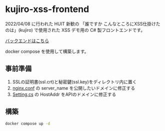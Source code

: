 # kujiro-xss-frontend

2022/04/08 に行われた HUIT 新歓の 「誰ですか こんなところにXSS仕掛けたのは」(kujiro) で使用された XSS デモ用の C# 製フロントエンドです。

[バックエンドはこちら](https://github.com/HUITGroup/kujiro-xss-backend)

docker compose を使用して構築します。

## 事前準備

1. SSLの証明書(ssl.crt)と秘密鍵(ssl.key)をディレクトリ内に置く
1. [nginx.conf](nginx.conf) の server_name を公開したいドメインに修正する
1. [Setting.cs](HUIT2022/Pages/Setting.cs) の HostAddr をAPIのドメインに修正する

## 構築

```bash
docker compose up -d
```
